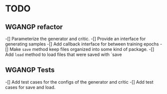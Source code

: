 # TODO

## WGANGP refactor

-[] Parameterize the generator and critic.
-[] Provide an interface for generating samples
-[] Add callback interface for between training epochs
-[] Make `save` method keep files organized into some kind of package.
-[] Add `load` method to load files that were saved with `save


## WGANGP Tests

-[] Add test cases for the configs of the generator and critic
-[] Add test cases for save and load.